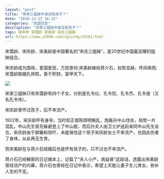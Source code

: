 ```yaml
---
layout: "post"
title: "宋家三姐妹中谁没有孩子？"
date: "2018-12-17 16:15"
categories: "民国历史"
description: "宋家三姐妹中谁没有孩子？"
tags: 宋庆龄 宋霭龄 宋美龄 宋氏三姐妹
url: https://www.y5000.com/zgls/mg/26181.html
---
```






宋霭龄、宋庆龄、宋美龄是中国著名的“宋氏三姐妹”，是20世纪中国最显耀的姐妹组合。

宋庆龄成为国母，爱国爱民，万民景仰;宋美龄嫁给蒋介石，权势显赫，呼风唤雨;宋霭龄联姻孔祥熙，善于积财，富甲天下。

![](https://img.y5000.com/uploads/allimg/171101/13-1G101155GU16.jpg)

宋家三姐妹只有宋霭龄有四个子女，分别是孔令仪、孔令侃、孔令杰、孔令俊（又名孔令伟）。

宋庆龄曾怀过孩子，后不幸流产。

1922年，宋庆龄怀有身孕，当时却正值陈炯明叛乱，炮轰孙中山住处，局势一片混乱，中山先生首先躲避登上了中山舰，而后孙夫人由卫士护送前来同中山先生会合，宋庆龄由于颠簸和惊吓，未能保住这个孩子宋庆龄女士不幸流产，也因此伤害了身体，从此再无生育。

而宋美龄在与蒋介石结婚后也是怀有孩子的，只不过也不幸流产。

蒋介石已经解密的日记摘本上，记载了“夫人小产，病益甚”这段话，透露出宋美龄曾经流产的内幕，蒋介石也曾经在日记中表示，希望上天能让妻子生儿育女，弥补人生的不足。
